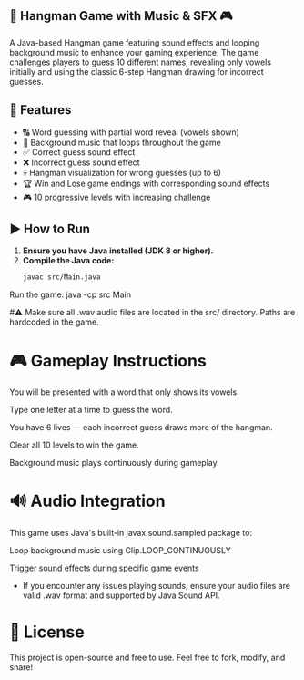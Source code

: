 ## 🎵 Hangman Game with Music & SFX 🎮

A Java-based Hangman game featuring sound effects and looping background music to enhance your gaming experience. 
The game challenges players to guess 10 different names, revealing only vowels initially and using the classic 6-step Hangman drawing for incorrect guesses.

## 🧩 Features

- 🔠 Word guessing with partial word reveal (vowels shown)
- 🎵 Background music that loops throughout the game
- ✅ Correct guess sound effect
- ❌ Incorrect guess sound effect
- 💀 Hangman visualization for wrong guesses (up to 6)
- 🏆 Win and Lose game endings with corresponding sound effects
- 🎮 10 progressive levels with increasing challenge

## ▶️ How to Run

1. **Ensure you have Java installed (JDK 8 or higher).**
2. **Compile the Java code:**
   ```bash
   javac src/Main.java
Run the game:
java -cp src Main

#⚠️ Make sure all .wav audio files are located in the src/ directory. Paths are hardcoded in the game.

# 🎮 Gameplay Instructions

You will be presented with a word that only shows its vowels.

Type one letter at a time to guess the word.

You have 6 lives — each incorrect guess draws more of the hangman.

Clear all 10 levels to win the game.

Background music plays continuously during gameplay.

# 🔊 Audio Integration

This game uses Java's built-in javax.sound.sampled package to:

Loop background music using Clip.LOOP_CONTINUOUSLY

Trigger sound effects during specific game events

- If you encounter any issues playing sounds, ensure your audio files are valid .wav format and supported by Java Sound API.

# 📜 License
This project is open-source and free to use. Feel free to fork, modify, and share!

